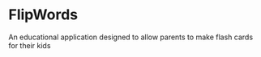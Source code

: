 # FlipWords
An educational application designed to allow parents to make flash cards for their kids
